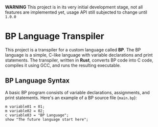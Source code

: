 **WARNING** This project is in its very initial development stage, not all
features are implemented yet, usage API still subjected to change until `1.0.0`

# BP Language Transpiler

This project is a transpiler for a custom language called **BP**. The BP language is a simple, C-like language with variable declarations and print statements. The transpiler, written in **Rust**, converts BP code into C code, compiles it using GCC, and runs the resulting executable.

## BP Language Syntax

A basic BP program consists of variable declarations, assignments, and print statements. Here's an example of a BP source file (`main.bp`):

```bp
m variable01 = 01;
m variable02 = 02;
c variable03 = "BP Language";
show "The future language start here";
```


